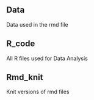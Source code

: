 ## Data

Data used in the rmd file

## R_code

All R files used for Data Analysis

## Rmd_knit

Knit versions of rmd files

